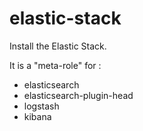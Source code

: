 # elastic-stack

Install the Elastic Stack.

It is a "meta-role" for :

- elasticsearch
- elasticsearch-plugin-head
- logstash
- kibana
